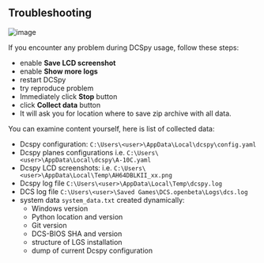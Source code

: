 ## Troubleshooting
![image](https://github.com/emcek/dcspy/assets/475312/5ce0038a-e227-412b-a8fc-5f09a7dbf879)

If you encounter any problem during DCSpy usage, follow these steps:
* enable **Save LCD screenshot**
* enable **Show more logs**
* restart DCSpy
* try reproduce problem
* Immediately click **Stop** button
* click **Collect data** button
* It will ask you for location where to save zip archive with all data.

You can examine content yourself, here is list of collected data:
* Dcspy configuration: `C:\Users\<user>\AppData\Local\dcspy\config.yaml`
* Dcspy planes configurations i.e. `C:\Users\<user>\AppData\Local\dcspy\A-10C.yaml`
* Dcspy LCD screenshots: i.e. `C:\Users\<user>\AppData\Local\Temp\AH64DBLKII_xx.png`
* Dcspy log file `C:\Users\<user>\AppData\Local\Temp\dcspy.log`
* DCS log file `C:\Users\<user>\Saved Games\DCS.openbeta\Logs\dcs.log`
* system data `system_data.txt` created dynamically:
  * Windows version
  * Python location and version
  * Git version
  * DCS-BIOS SHA and version
  * structure of LGS installation
  * dump of current Dcspy configuration

